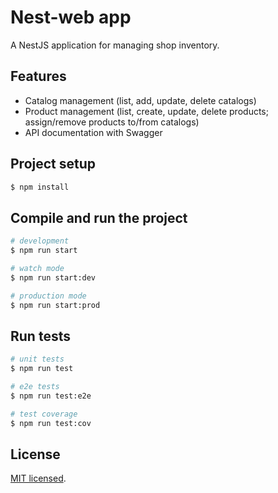 # Nest-web app

A NestJS application for managing shop inventory.

## Features

- Catalog management (list, add, update, delete catalogs)
- Product management (list, create, update, delete products; assign/remove products to/from catalogs)
- API documentation with Swagger

## Project setup

```bash
$ npm install
```

## Compile and run the project

```bash
# development
$ npm run start

# watch mode
$ npm run start:dev

# production mode
$ npm run start:prod
```

## Run tests

```bash
# unit tests
$ npm run test

# e2e tests
$ npm run test:e2e

# test coverage
$ npm run test:cov
```

## License

[MIT licensed](https://github.com/nestjs/nest/blob/master/LICENSE).
